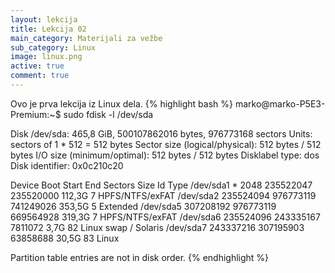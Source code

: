 ```yaml
---
layout: lekcija
title: Lekcija 02
main_category: Materijali za vežbe
sub_category: Linux
image: linux.png
active: true
comment: true
---
```


Ovo je prva lekcija iz Linux dela.
{% highlight bash %}
marko@marko-P5E3-Premium:~$ sudo fdisk -l /dev/sda

Disk /dev/sda: 465,8 GiB, 500107862016 bytes, 976773168 sectors
Units: sectors of 1 * 512 = 512 bytes
Sector size (logical/physical): 512 bytes / 512 bytes
I/O size (minimum/optimal): 512 bytes / 512 bytes
Disklabel type: dos
Disk identifier: 0x0c210c20

Device     Boot     Start       End   Sectors   Size Id Type
/dev/sda1  *         2048 235522047 235520000 112,3G  7 HPFS/NTFS/exFAT
/dev/sda2       235524094 976773119 741249026 353,5G  5 Extended
/dev/sda5       307208192 976773119 669564928 319,3G  7 HPFS/NTFS/exFAT
/dev/sda6       235524096 243335167   7811072   3,7G 82 Linux swap / Solaris
/dev/sda7       243337216 307195903  63858688  30,5G 83 Linux

Partition table entries are not in disk order.
{% endhighlight %}
